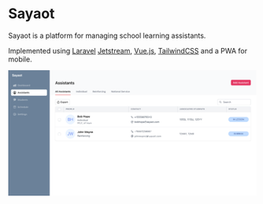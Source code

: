 # Sayaot

Sayaot is a platform for managing school learning assistants.

Implemented using [Laravel](https://github.com/laravel/laravel) [Jetstream](https://github.com/laravel/jetstream), [Vue.js](https://github.com/vuejs/vue), [TailwindCSS](https://github.com/tailwindlabs/tailwindcss) and a PWA for mobile.

![Assistants Tab](/screenshots/web-1.png)
